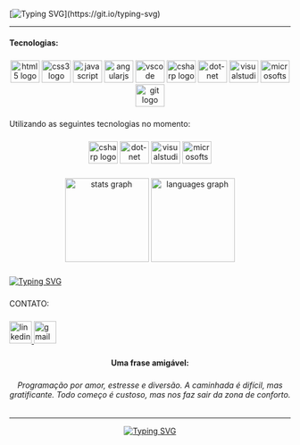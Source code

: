[![Typing SVG](https://readme-typing-svg.demolab.com?font=Fira+Code&size=19&pause=1000&color=EAA4B6&center=true&vCenter=true&width=435&lines=%F0%9F%91%8B+Ol%C3%A1%2C+meu+nome+%C3%A9+Ruth.;+Sejam+bem+vindos(as)+ao+meu+perfil.)](https://git.io/typing-svg)

<hr>

<h4 align="left">Tecnologias:</h4>

###

<div align="center">
  <img src="https://cdn.jsdelivr.net/gh/devicons/devicon/icons/html5/html5-original.svg" height="40" width="52" alt="html5 logo"  />
  <img src="https://cdn.jsdelivr.net/gh/devicons/devicon/icons/css3/css3-original.svg" height="40" width="52" alt="css3 logo"  />
  <img src="https://cdn.jsdelivr.net/gh/devicons/devicon/icons/javascript/javascript-original.svg" height="40" width="52" alt="javascript logo"  />
  <img src="https://cdn.jsdelivr.net/gh/devicons/devicon/icons/angularjs/angularjs-original.svg" height="40" width="52" alt="angularjs logo"  />
  <img src="https://cdn.jsdelivr.net/gh/devicons/devicon/icons/vscode/vscode-original.svg" height="40" width="52" alt="vscode logo"  />
  <img src="https://cdn.jsdelivr.net/gh/devicons/devicon/icons/csharp/csharp-original.svg" height="40" width="52" alt="csharp logo"  />
  <img src="https://cdn.jsdelivr.net/gh/devicons/devicon/icons/dot-net/dot-net-original.svg" height="40" width="52" alt="dot-net logo"  />
  <img src="https://cdn.jsdelivr.net/gh/devicons/devicon/icons/visualstudio/visualstudio-plain.svg" height="40" width="52" alt="visualstudio logo"  />
  <img src="https://cdn.jsdelivr.net/gh/devicons/devicon/icons/microsoftsqlserver/microsoftsqlserver-plain.svg" height="40" width="52" alt="microsoftsqlserver logo"  />
  <img src="https://cdn.jsdelivr.net/gh/devicons/devicon/icons/git/git-original.svg" height="40" width="52" alt="git logo"  />
</div>

###

<p align="left">Utilizando as seguintes tecnologias no momento:</p>

###

<div align="center">
  <img src="https://cdn.jsdelivr.net/gh/devicons/devicon/icons/csharp/csharp-original.svg" height="40" width="52" alt="csharp logo"  />
  <img src="https://cdn.jsdelivr.net/gh/devicons/devicon/icons/dot-net/dot-net-original.svg" height="40" width="52" alt="dot-net logo"  />
  <img src="https://cdn.jsdelivr.net/gh/devicons/devicon/icons/visualstudio/visualstudio-plain.svg" height="40" width="52" alt="visualstudio logo"  />
  <img src="https://cdn.jsdelivr.net/gh/devicons/devicon/icons/microsoftsqlserver/microsoftsqlserver-plain.svg" height="40" width="52" alt="microsoftsqlserver logo"  />
</div>

###

<div align="center">
  <img src="https://github-readme-stats.vercel.app/api?hide_title=false&hide_rank=false&show_icons=true&include_all_commits=true&count_private=true&disable_animations=false&theme=dracula&locale=en&hide_border=false&username=SrtaKennedy" height="150" alt="stats graph"  />
  <img src="https://github-readme-stats.vercel.app/api/top-langs?locale=en&hide_title=false&layout=compact&card_width=320&langs_count=5&theme=dracula&hide_border=false&username=SrtaKennedy" height="150" alt="languages graph"  />
</div>

###

<a href="https://git.io/typing-svg"><img src="https://readme-typing-svg.demolab.com?font=Fira+Code&pause=1000&color=F76FBB&width=435&lines=%F0%9F%8D%93%F0%9F%8D%93%F0%9F%8D%93%F0%9F%8D%93%F0%9F%8D%93%F0%9F%8D%93%F0%9F%8D%93%F0%9F%8D%93%F0%9F%8D%93%F0%9F%8D%93%F0%9F%8D%93%F0%9F%8D%93%F0%9F%8D%93%F0%9F%8D%93" alt="Typing SVG" /></a>

###

<p align="left">CONTATO:</p>

###

<div align="left">
  <a href="https://www.linkedin.com/in/ruth-ellen-jesus/" target="_blank">
    <img src="https://img.shields.io/static/v1?message=LinkedIn&logo=linkedin&label=&color=ff6680&logoColor=0040ff&labelColor=ff9999&style=for-the-badge" height="40" alt="linkedin logo"  />
  </a>
  <a href="https://mail.google.com/mail/u/2/#inbox" target="_blank">
    <img src="https://img.shields.io/static/v1?message=Gmail&logo=gmail&label=&color=ff6680&logoColor=ff0000&labelColor=ff9999&style=for-the-badge" height="40" alt="gmail logo"  />
  </a>
</div>

###

<h4 align="center">Uma frase amigável:</h4>

###

<h6 align="center">Programação por amor, estresse e diversão. A caminhada é difícil, mas gratificante. Todo começo é custoso, mas nos faz sair da zona de conforto.</h6>

###

<hr>

<div align="center">
<a href="https://git.io/typing-svg"><img src="https://readme-typing-svg.demolab.com?font=Fira+Code&pause=1000&color=F76FBB&width=435&lines=%F0%9F%98%81+Fim+.+.+." alt="Typing SVG" /></a>
</div>
